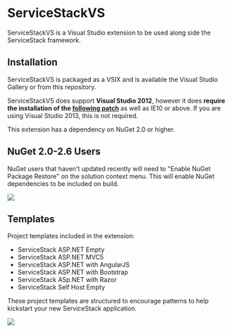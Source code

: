 ServiceStackVS
==========

ServiceStackVS is a Visual Studio extension to be used along side the ServiceStack framework.

Installation
------------
ServiceStackVS is packaged as a VSIX and is available the Visual Studio Gallery or from this repository.

ServiceStackVS does support **Visual Studio 2012**, however it does **require the installation of the [following patch](http://www.microsoft.com/en-au/download/details.aspx?id=40764)** as well as IE10 or above. If you are using Visual Studio 2013, this is not required.

This extension has a dependency on NuGet 2.0 or higher.

NuGet 2.0-2.6 Users
-------------------
NuGet users that haven't updated recently will need to "Enable NuGet Package Restore" on the solution context menu. This will enable NuGet dependencies to be included on build.

![](https://raw.githubusercontent.com/ServiceStack/ServiceStackVS/master/enable_package_restore.png)

Templates
---------

Project templates included in the extension:

- ServiceStack ASP.NET Empty
- ServiceStack ASP.NET MVC5
- ServiceStack ASP.NET with AngularJS
- ServiceStack ASP.NET with Bootstrap
- ServiceStack ASp.NET with Razor
- ServiceStack Self Host Empty

These project templates are structured to encourage patterns to help kickstart your new ServiceStack application.

![](https://raw.githubusercontent.com/ServiceStack/ServiceStackVS/master/servicestackvs-templates.gif)